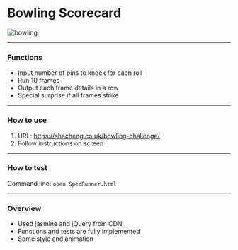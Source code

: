 # Bowling Scorecard

![bowling](https://media.giphy.com/media/l0HlW6GBSjbyFDCW4/giphy.gif)

---------
### Functions
- Input number of pins to knock for each roll
- Run 10 frames
- Output each frame details in a row
- Special surprise if all frames strike

---------
### How to use
1. URL: https://shacheng.co.uk/bowling-challenge/
2. Follow instructions on screen

---------
### How to test
Command line: `open SpecRunner.html`

---------
### Overview
- Used jasmine and jQuery from CDN
- Functions and tests are fully implemented
- Some style and animation
